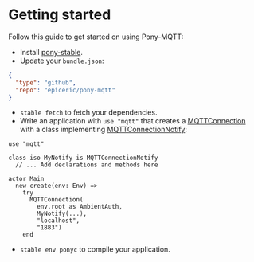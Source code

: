 # Getting started

Follow this guide to get started on using Pony-MQTT:

* Install [pony-stable](https://github.com/ponylang/pony-stable).
* Update your `bundle.json`:

```json
{
  "type": "github",
  "repo": "epiceric/pony-mqtt"
}
```

* `stable fetch` to fetch your dependencies.
* Write an application with `use "mqtt"` that creates a [MQTTConnection](//classes/actor-mqttconnection.md) with a class implementing [MQTTConnectionNotify](//classes/interface-mqttconnectionnotify.md):

```pony
use "mqtt"

class iso MyNotify is MQTTConnectionNotify
  // ... Add declarations and methods here

actor Main
  new create(env: Env) =>
    try
      MQTTConnection(
        env.root as AmbientAuth,
        MyNotify(...),
        "localhost",
        "1883")
    end
```

* `stable env ponyc` to compile your application.
